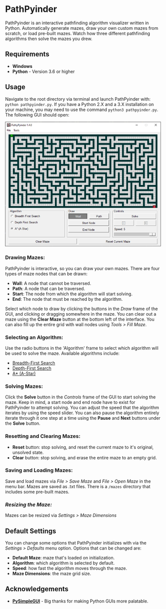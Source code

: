 # PathPyinder
PathPyinder is an interactive pathfinding algorithm visualizer written in Python. Automatically generate mazes, draw your own custom mazes from scratch, or load pre-built mazes. Watch how three different pathfinding algorithms then solve the mazes you drew.


## Requirements
* **Windows**
* **Python** - Version 3.6 or higher


## Usage
Navigate to the root directory via terminal and launch PathPyinder with: `python pathpyinder.py`. If you have a Python 2.X and a 3.X installation on your machine, you may need to use the command `python3 pathpyinder.py`. The following GUI should open:

![PathPyinder GUI](assets/pathpyinder_gui.png "PathPyinder GUI")

### **Drawing Mazes:**
PathPyinder is interactive, so you can draw your own mazes. There are four types of maze nodes that can be drawn: 
* **Wall**: A node that cannot be traversed.
* **Path**: A node that can be traversed.
* **Start**: The node from which the algorithm will start solving.
* **End**: The node that must be reached by the algorithm.

Select which node to draw by clicking the buttons in the *Draw* frame of the GUI, and clicking or dragging somewhere in the maze. You can clear out a maze using the **Clear Maze** button at the bottom left of the interface. You can also fill up the entire grid with wall nodes using *Tools > Fill Maze*.

### **Selecting an Algorithm:**
Use the radio buttons in the 'Algorithm' frame to select which algorithm will be used to solve the maze. Available algorithms include:
* [Breadth-First Search](https://en.wikipedia.org/wiki/Breadth-first_search#Applications)
* [Depth-First Search](https://en.wikipedia.org/wiki/Depth-first_search)
* [A* (A-Star)](https://en.wikipedia.org/wiki/A*_search_algorithm)

### **Solving Mazes:**
Click the **Solve** button in the *Controls* frame of the GUI to start solving the maze. Keep in mind, a start node and end node have to exist for PathPyinder to attempt solving. You can adjust the speed that the algorithm iterates by using the speed slider. You can also pause the algorithm entirely iterate through it one step at a time using the **Pause** and **Next** buttons under the **Solve** button.

### **Resetting and Clearing Mazes:**
* **Reset** button: stop solving, and reset the current maze to it's original, unsolved state.
* **Clear** button: stop solving, and erase the entire maze to an empty grid.

### **Saving and Loading Mazes:**
Save and load mazes via *File > Save Maze* and *File > Open Maze* in the menu bar. Mazes are saved as .txt files. There is a `/mazes` directory that includes some pre-built mazes.

### *Resizing the Maze:*
Mazes can be resized via *Settings > Maze Dimensions*


## Default Settings
You can change some options that PathPyinder initializes with via the *Settings > Defaults* menu option. Options that can be changed are:
* **Default Maze**: maze that's loaded on initialization.
* **Algorithm**: which algorithm is selected by default.
* **Speed**: how fast the algorithm moves through the maze.
* **Maze Dimensions**: the maze grid size.


## Acknowledgements
* [**PySimpleGUI**](https://github.com/PySimpleGUI) - Big thanks for making Python GUIs more palatable.
